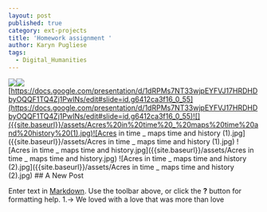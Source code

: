 ```yaml
---
layout: post
published: true
category: ext-projects
title: 'Homework assignment '
author: Karyn Pugliese
tags:
  - Digital_Humanities
---
```

![]({{site.baseurl}}/)[]()![]({{site.baseurl}}/)[https://docs.google.com/presentation/d/1dRPMs7NT33wjpEYFVJ17HRDHDbyOQQF1TQ4Zj1PwINs/edit#slide=id.g6412ca3f16_0_55](https://docs.google.com/presentation/d/1dRPMs7NT33wjpEYFVJ17HRDHDbyOQQF1TQ4Zj1PwINs/edit#slide=id.g6412ca3f16_0_55)![]({{site.baseurl}}/assets/Acres%20in%20time%20_%20maps%20time%20and%20history%20(1).jpg)![Acres in time _ maps time and history (1).jpg]({{site.baseurl}}/assets/Acres in time _ maps time and history (1).jpg)
![Acres in time _ maps time and history.jpg]({{site.baseurl}}/assets/Acres in time _ maps time and history.jpg)
![Acres in time _ maps time and history (2).jpg]({{site.baseurl}}/assets/Acres in time _ maps time and history (2).jpg)
[]()## A New Post

Enter text in [Markdown](http://daringfireball.net/projects/markdown/). Use the toolbar above, or click the **?** button for formatting help.
[]()1.-> We loved with a love that was more than love

